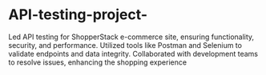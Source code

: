 # API-testing-project-
Led API testing for ShopperStack e-commerce site, ensuring functionality, security, and performance. Utilized tools like Postman and Selenium to validate endpoints and data integrity. Collaborated with development teams to resolve issues, enhancing the shopping experience
